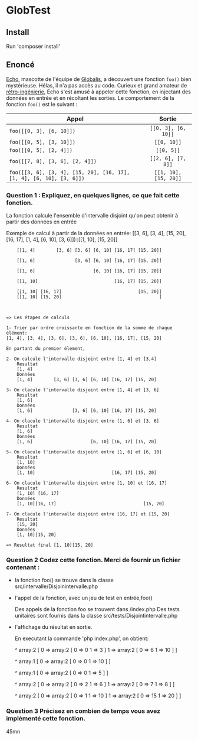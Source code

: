 # GlobTest

## Install

Run 'composer install'  

## Enoncé

[Echo](https://www.instagram.com/globalisecho/?hl=fr), mascotte de l'équipe de [Globalis](https://www.globalis-ms.com/), a découvert une fonction `foo()` bien mystérieuse. Hélas, il n'a pas accès au code. Curieux et grand amateur de [rétro-ingénierie](https://fr.wikipedia.org/wiki/R%C3%A9tro-ing%C3%A9nierie), Echo s'est amusé à appeler cette fonction, en injectant des données en entrée et en récoltant les sorties. Le comportement de la fonction `foo()` est le suivant :

|  Appel     |  Sortie     |
| ---   |:-:    |
| `foo([[0, 3], [6, 10]])` | `[[0, 3], [6, 10]]` |
| `foo([[0, 5], [3, 10]])` | `[[0, 10]]` |
| `foo([[0, 5], [2, 4]])` | `[[0, 5]]` |
| `foo([[7, 8], [3, 6], [2, 4]])` | `[[2, 6], [7, 8]]` |
| `foo([[3, 6], [3, 4], [15, 20], [16, 17], [1, 4], [6, 10], [3, 6]])` | `[[1, 10], [15, 20]]` |


### Question 1 : Expliquez, en quelques lignes, ce que fait cette fonction.


La fonction calcule l'ensemble d'intervalle disjoint qu'on peut obtenir à partir des données en entrée

Exemple de calcul à partir de la données en entrée: [[3, 6], [3, 4], [15, 20], [16, 17], [1, 4], [6, 10], [3, 6]])` | `[[1, 10], [15, 20]]

        [[1, 4]        [3, 6] [3, 6] [6, 10] [16, 17] [15, 20]]

        [[1, 6]               [3, 6] [6, 10] [16, 17] [15, 20]]

        [[1, 6]                      [6, 10] [16, 17] [15, 20]]

        [[1, 10]                             [16, 17] [15, 20]]

        [[1, 10] [16, 17]                             [15, 20]]
        [[1, 10] [15, 20]                                     ]

    
    
    => Les étapes de calculs
    
    1- Trier par ordre croissante en fonction de la somme de chaque élément:
    [1, 4], [3, 4], [3, 6], [3, 6], [6, 10], [16, 17], [15, 20]

    En partant du premier élement, 

    2- On calcule l'intervalle disjoint entre [1, 4] et [3,4]
        Resultat
        [1, 4]
        Données
        [1, 4]        [3, 6] [3, 6] [6, 10] [16, 17] [15, 20]

    3- On clacule l'intervalle disjoint entre [1, 4] et [3, 6]
        Resultat
        [1, 6]         
        Données
        [1, 6]               [3, 6] [6, 10] [16, 17] [15, 20]

    4- On clacule l'intervalle disjoint entre [1, 6] et [3, 6]
        Resultat
        [1, 6]
        Données
        [1, 6]                      [6, 10] [16, 17] [15, 20]

    5- On clacule l'intervalle disjoint entre [1, 6] et [6, 10]
        Resultat
        [1, 10]
        Données
        [1, 10]                             [16, 17] [15, 20]

    6- On clacule l'intervalle disjoint entre [1, 10] et [16, 17]
        Resultat
        [1, 10] [16, 17]
        Données
        [1, 10][16, 17]                                 [15, 20]
    
    7- On clacule l'intervalle disjoint entre [16, 17] et [15, 20]
        Resultat
        [15, 20]
        Données
        [1, 10][15, 20]

    => Resultat final [1, 10][15, 20]
    

### Question 2 Codez cette fonction. Merci de fournir un fichier contenant :

- la fonction 
    foo() se trouve dans la classe src/intervalle/Disjoinintervalle.php

- l'appel de la fonction, avec un jeu de test en entrée,foo()

    Des appels de la fonction foo se trouvent dans /index.php
    Des tests unitaires sont fournis dans la classe src/tests/Disjointintervalle.php


- l'affichage du résultat en sortie.
   
    En executant la commande 'php index.php', on obtient:

    ^ array:2 [
        0 => array:2 [
            0 => 0
            1 => 3
        ]
        1 => array:2 [
            0 => 6
            1 => 10
        ]
    ]

    ^ array:1 [
        0 => array:2 [
            0 => 0
            1 => 10
        ]
    ]

    ^ array:1 [
        0 => array:2 [
            0 => 0
            1 => 5
        ]
    ]

    ^ array:2 [
        0 => array:2 [
            0 => 2
            1 => 6
        ]
        1 => array:2 [
            0 => 7
            1 => 8
        ]
    ]
        
    ^ array:2 [
        0 => array:2 [
            0 => 1
            1 => 10
        ]
        1 => array:2 [
            0 => 15
            1 => 20
        ]
    ]


### Question 3 Précisez en combien de temps vous avez implémenté cette fonction.

45mn
